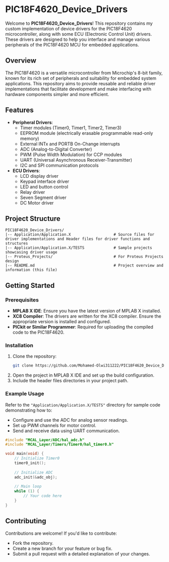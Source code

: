 # PIC18F4620_Device_Drivers

Welcome to **PIC18F4620_Device_Drivers**! This repository contains my custom implementation of device drivers for the PIC18F4620 microcontroller, along with some ECU (Electronic Control Unit) drivers. These drivers are designed to help you interface and manage various peripherals of the PIC18F4620 MCU for embedded applications.

## Overview

The PIC18F4620 is a versatile microcontroller from Microchip's 8-bit family, known for its rich set of peripherals and suitability for embedded system applications. This repository aims to provide reusable and reliable driver implementations that facilitate development and make interfacing with hardware components simpler and more efficient.

## Features
- **Peripheral Drivers**:
  - Timer modules (Timer0, Timer1, Timer2, Timer3)
  - EEPROM module (electrically erasable programmable read-only memory)
  - External INTx and PORTB On-Change interrupts
  - ADC (Analog-to-Digital Converter)
  - PWM (Pulse Width Modulation) for CCP modules
  - UART (Universal Asynchronous Receiver-Transmitter)
  - I2C and SPI communication protocols
- **ECU Drivers**:
  - LCD display driver
  - Keypad interface driver
  - LED and button control
  - Relay driver
  - Seven Segment driver
  - DC Motor driver

## Project Structure

```
PIC18F4620_Device_Drivers/
|-- Application/Application.X                   # Source files for driver implementations and Header files for driver functions and structures
|-- Application/Application.X/TESTS             # Sample projects showcasing driver usage
|-- Proteus_Projects/                           # For Proteus Projects design
|-- README.md                                   # Project overview and information (this file)
```

## Getting Started

### Prerequisites
- **MPLAB X IDE**: Ensure you have the latest version of MPLAB X installed.
- **XC8 Compiler**: The drivers are written for the XC8 compiler. Ensure the appropriate version is installed and configured.
- **PICkit or Similar Programmer**: Required for uploading the compiled code to the PIC18F4620.

### Installation
1. Clone the repository:
   ```bash
   git clone https://github.com/Mohamed-Olwi311222/PIC18F4620_Device_Drivers.git
   ```
2. Open the project in MPLAB X IDE and set up the build configuration.
3. Include the header files directories in your project path.

### Example Usage
Refer to the `"Application/Application.X/TESTS"` directory for sample code demonstrating how to:
- Configure and use the ADC for analog sensor readings.
- Set up PWM channels for motor control.
- Send and receive data using UART communication.

```c
#include "MCAL_Layer/ADC/hal_adc.h"
#include "MCAL_Layer/Timers/Timer0/hal_timer0.h"

void main(void) {
    // Initialize Timer0
    timer0_init();
    
    // Initialize ADC
    adc_init(&adc_obj);
    
    // Main loop
    while (1) {
        // Your code here
    }
}
```

## Contributing
Contributions are welcome! If you'd like to contribute:
- Fork the repository.
- Create a new branch for your feature or bug fix.
- Submit a pull request with a detailed explanation of your changes.